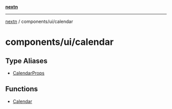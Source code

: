 [**nextn**](../../../README.md)

***

[nextn](../../../modules.md) / components/ui/calendar

# components/ui/calendar

## Type Aliases

- [CalendarProps](type-aliases/CalendarProps.md)

## Functions

- [Calendar](functions/Calendar.md)
